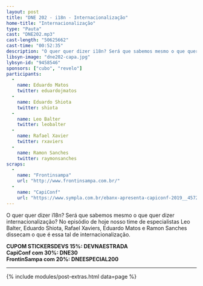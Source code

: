 ```yaml
---
layout: post
title: "DNE 202 - i18n - Internacionalização"
home-title: "Internacionalização"
type: "Pauta"
cast: "DNE202.mp3"
cast-length: "50625662"
cast-time: "00:52:35"
description: "O quer quer dizer i18n? Será que sabemos mesmo o que quer dizer internacionalização? No episódio de hoje nosso time de especialistas Leo Balter, Eduardo Shiota, Rafael Xaviers, Eduardo Matos e Ramon Sanches dissecam o que é essa tal de internacionalização."
libsyn-image: "dne202-capa.jpg"
lybsyn-id: "9458546"
sponsors: ["cubo", "revelo"]
participants:
  -
    name: Eduardo Matos
    twitter: eduardojmatos
  -
    name: Eduardo Shiota
    twitter: shiota
  -
    name: Leo Balter
    twitter: leobalter
  -
    name: Rafael Xavier
    twitter: rxaviers
  -
    name: Ramon Sanches
    twitter: raymonsanches
scraps:
  -
    name: "Frontinsampa"
    url: "http://www.frontinsampa.com.br/"
  -
    name: "CapiConf"
    url: "https://www.sympla.com.br/ebanx-apresenta-capiconf-2019__457211?d=DNE30"
---
```


O quer quer dizer i18n? Será que sabemos mesmo o que quer dizer internacionalização? No episódio de hoje nosso time de especialistas Leo Balter, Eduardo Shiota, Rafael Xaviers, Eduardo Matos e Ramon Sanches dissecam o que é essa tal de internacionalização.

<strong>CUPOM STICKERSDEVS 15%: DEVNAESTRADA</strong>
<br>
<strong>CapiConf com 30%: DNE30</strong>
<br>
<strong>FrontinSampa com 20%: DNEESPECIAL200</strong>

---

{% include modules/post-extras.html data=page %}
